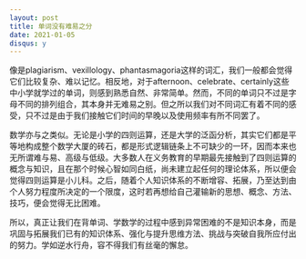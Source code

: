 ```yaml
---
layout: post
title: 单词没有难易之分
date: 2021-01-05
disqus: y
---
```


像是plagiarism、vexillology、phantasmagoria这样的词汇，我们一般都会觉得它们比较复杂、难以记忆。相反地，对于afternoon、celebrate、certainly这些中小学就学过的单词，则感到熟悉自然、非常简单。然而，不同的单词只不过是字母不同的排列组合，其本身并无难易之别。但之所以我们对不同词汇有着不同的感受，只不过是由于我们接触它们时间的早晚以及使用频率有所不同罢了。

数学亦与之类似。无论是小学的四则运算，还是大学的泛函分析，其实它们都是平等地构成整个数学大厦的砖石，都是形式逻辑链条上不可缺少的一环，因而本来也无所谓难与易、高级与低级。大多数人在义务教育的早期最先接触到了四则运算的概念与知识，且在那个时候心智如同白纸，尚未建立起任何的理论体系，所以便会觉得四则运算是小儿科。之后，随着个人知识体系的不断增容、拓展，乃至达到由个人努力程度所决定的一个限度，这时若再想给自己灌输新的思想、概念、方法、技巧，便会觉得无比困难。

所以，真正让我们在背单词、学数学的过程中感到异常困难的不是知识本身，而是巩固与拓展我们已有的知识体系、强化与提升思维方法、挑战与突破自我所应付出的努力。学如逆水行舟，容不得我们有丝毫的懈怠。
